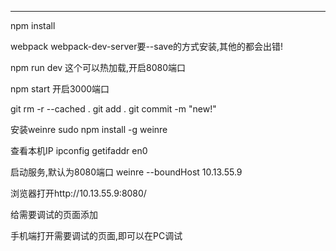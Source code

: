 
----------------
npm install

webpack
webpack-dev-server要--save的方式安装,其他的都会出错!

npm run dev  这个可以热加载,开启8080端口

npm start  开启3000端口


git rm -r --cached .
git add .
git commit -m "new!"


安装weinre
sudo npm install -g weinre

查看本机IP
ipconfig getifaddr en0

启动服务,默认为8080端口
weinre --boundHost 10.13.55.9

浏览器打开http://10.13.55.9:8080/

给需要调试的页面添加
<script src="http://10.13.55.9:8080/target/target-script-min.js#anonymous"></script>

手机端打开需要调试的页面,即可以在PC调试

